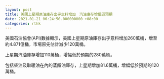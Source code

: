 ```yaml
---
layout: post
title: 美國上星期原油庫存出乎意料增加　汽油庫存增幅遜預期
date: 2021-01-21 06:24:50.000000000 +08:00
categories: rthk
---
```


美國石油協會(API)數據顯示，美國上星期原油庫存出乎意料增加260萬桶，增至約4.871億桶，市場原先估計減少120萬桶。

上星期汽油庫存增加110萬桶，增幅低於預期的280萬桶。

包括柴油及取暖油在內的蒸餾油庫存，上星期增加81.6萬桶，增幅低於預期的120萬桶。
